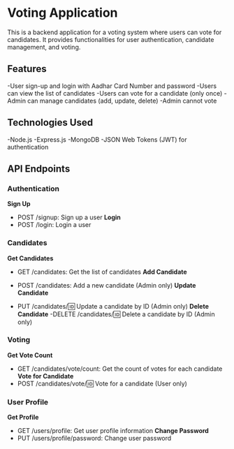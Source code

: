 # Voting Application
This is a backend application for a voting system where users can vote for candidates. It provides functionalities for user authentication, candidate management, and voting.
## Features
-User sign-up and login with Aadhar Card Number and password
-Users can view the list of candidates
-Users can vote for a candidate (only once)
-Admin can manage candidates (add, update, delete)
-Admin cannot vote
## Technologies Used
-Node.js
-Express.js
-MongoDB
-JSON Web Tokens (JWT) for authentication

## API Endpoints
### Authentication
**Sign Up**
- POST /signup: Sign up a user
**Login**
- POST /login: Login a user

### Candidates
**Get Candidates**

- GET /candidates: Get the list of candidates
**Add Candidate**

- POST /candidates: Add a new candidate (Admin only)
**Update Candidate**
- PUT /candidates/:id: Update a candidate by ID (Admin only)
**Delete Candidate**
-DELETE /candidates/:id: Delete a candidate by ID (Admin only)

### Voting
**Get Vote Count**
- GET /candidates/vote/count: Get the count of votes for each candidate
**Vote for Candidate**
- POST /candidates/vote/:id: Vote for a candidate (User only)
### User Profile
**Get Profile**
- GET /users/profile: Get user profile information
**Change Password**
- PUT /users/profile/password: Change user password
